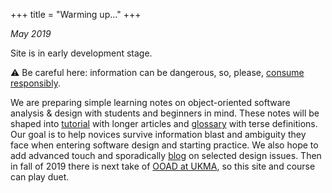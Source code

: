 +++
title = "Warming up..."
+++

*May 2019*

Site is in early development stage. 

:warning: Be careful here: information can be dangerous, so, please, [consume responsibly](/disclaimer).

We are preparing simple learning notes on object-oriented software analysis & design with students and beginners in mind. These notes will be shaped into [tutorial](/tutorial) with longer articles and [glossary](/glossary) with terse definitions. Our goal is to help novices survive information blast and ambiguity they face when entering software design and starting practice. We also hope to add advanced touch and sporadically [blog](/categories/blog) on selected design issues. Then in fall of 2019 there is next take of [OOAD at UKMA](/ukma), so this site and course can play duet.